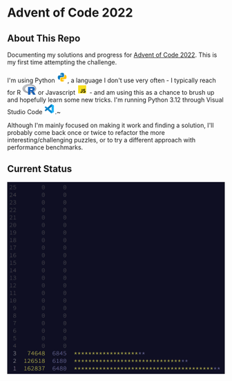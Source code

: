 # Advent of Code 2022

## About This Repo

Documenting my solutions and progress for [Advent of Code 2022](https://adventofcode.com/2022/). This is my first time attempting the challenge. 

I'm using Python <img src="images/python.svg" width="25" height="25" alt="Python symbol" />, a language I don't use very often - I typically reach for R <img src="images/R_logo.png" alt="R symbol" /> or Javascript <img src="images/javascript.svg" width="25" height="25" alt="Javascript symbol" /> - and am using this as a chance to brush up and hopefully learn some new tricks. I'm running Python 3.12 through Visual Studio Code <img src="images/vscode.svg" width="25" height="25" alt="VS Code symbol" />.~

Although I'm mainly focused on making it work and finding a solution, I'll probably come back once or twice to refactor the more interesting/challenging puzzles, or to try a different approach with performance benchmarks.

## Current Status
![Current Status in the Advent of Code Competition](images/currentStatus.png)

